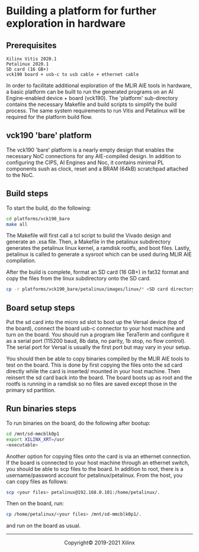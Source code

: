 # Building a platform for further exploration in hardware

## Prerequisites

```
Xilinx Vitis 2020.1
Petalinux 2020.1
SD card (16 GB+)
vck190 board + usb-c to usb cable + ethernet cable
```

In order to facilitate additional exploration of the MLIR AIE tools in hardware, a basic platform can be built to run the generated programs on an AI Engine-enabled device + board (vck190). The 'platform' sub-directory contains the necessary Makefile and build scripts to simplify the build process. The same system requirements to run Vitis and Petalinux will be required for the platform build flow.

## vck190 'bare' platform

The vck190 'bare' platform is a nearly empty design that enables the necessary NoC connections for any AIE-compiled design. In addition to configuring the CIPS, AI Engines and Noc, it contains minimal PL components sush as clock, reset and a BRAM (64kB) scratchpad attached to the NoC. 


## Build steps

To start the build, do the following:
```sh
cd platforms/vck190_bare
make all
```

The Makefile will first call a tcl script to build the Vivado design and generate an .xsa file. Then, a Makefile in the petalinux subdirectory generates the petalinux linux kernel, a ramdisk rootfs, and boot files. Lastly, petalinux is called to generate a sysroot which can be used during MLIR AIE compilation. 

After the build is complete, format an SD card (16 GB+) in fat32 format and copy the files from the linux subdirectory onto the SD card.
```sh
cp -r platforms/vck190_bare/petalinux/images/linux/* <SD card directory>
```

## Board setup steps
Put the sd card into the micro sd slot to boot up the Versal device (top of the board), connect the board usb-c connector to your host machine and turn on the board. You should run a program like TeraTerm and configure it as a serial port (115200 baud, 8b data, no parity, 1b stop, no flow control). The serial port for Versal is usually the first port but may vary in your setup.

You should then be able to copy binaries compiled by the MLIR AIE tools to test on the board. This is done by first copying the files onto the sd card directly while the card is inserted/ mounted in your host machine. Then reinsert the sd card back into the board. The board boots up as root and the rootfs is running in a ramdisk so no files are saved except those in the primary sd partition. 


## Run binaries steps

To run binaries on the board, do the following after bootup:
```sh
cd /mnt/sd-mmcblk0p1
export XILINX_XRT=/usr
<executable>
```

Another option for copying files onto the card is via an ethernet connection. If the board is connected to your host machine through an ethernet switch, you should be able to scp files to the board. In addition to root, there is a username/password account for petalinux/petalinux. From the host, you can copy files as follows:
```sh
scp <your files> petalinux@192.168.0.101:/home/petalinux/.
```
Then on the board, run:
```sh
cp /home/petalinux/<your files> /mnt/sd-mmcblk0p1/.
```
and run on the board as usual.

-----

<p align="center">Copyright&copy; 2019-2021 Xilinx</p>
